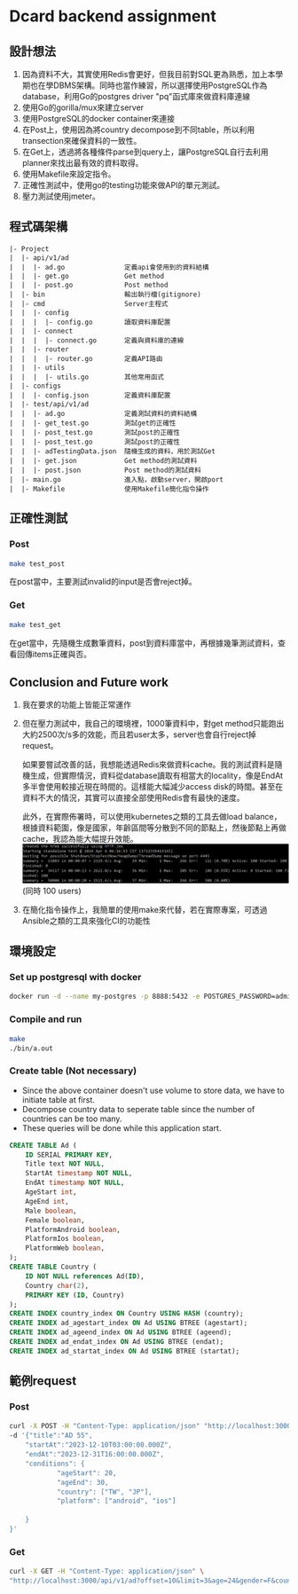 # Dcard backend assignment

## 設計想法
1. 因為資料不大，其實使用Redis會更好，但我目前對SQL更為熟悉，加上本學期也在學DBMS架構。同時也當作練習，所以選擇使用PostgreSQL作為database，利用Go的postgres driver "pq"函式庫來做資料庫連線
2. 使用Go的gorilla/mux來建立server
3. 使用PostgreSQL的docker container來連接
4. 在Post上，使用因為將country decompose到不同table，所以利用transection來確保資料的一致性。
5. 在Get上，透過將各種條件parse到query上，讓PostgreSQL自行去利用planner來找出最有效的資料取得。
5. 使用Makefile來設定指令。
6. 正確性測試中，使用go的testing功能來做API的單元測試。
7. 壓力測試使用jmeter。

## 程式碼架構
```
|- Project
|  |- api/v1/ad
|  |  |- ad.go               定義api會使用到的資料結構
|  |  |- get.go              Get method
|  |  |- post.go             Post method
|  |- bin                    輸出執行檔(gitignore)
|  |- cmd                    Server主程式
|  |  |- config
|  |  |  |- config.go        讀取資料庫配置
|  |  |- connect
|  |  |  |- connect.go       定義與資料庫的連線
|  |  |- router
|  |  |  |- router.go        定義API路由
|  |  |- utils
|  |  |  |- utils.go         其他常用函式
|  |- configs 
|  |  |- config.json         定義資料庫配置
|  |- test/api/v1/ad
|  |  |- ad.go               定義測試資料的資料結構
|  |  |- get_test.go         測試get的正確性
|  |  |- post_test.go        測試post的正確性
|  |  |- post_test.go        測試post的正確性
|  |  |- adTestingData.json  隨機生成的資料，用於測試Get
|  |  |- get.json            Get method的測試資料
|  |  |- post.json           Post method的測試資料
|  |- main.go                進入點，啟動server，開啟port
|  |- Makefile               使用Makefile簡化指令操作
```


## 正確性測試
### Post
```sh
make test_post
```
在post當中，主要測試invalid的input是否會reject掉。
### Get
```sh
make test_get
```
在get當中，先隨機生成數筆資料，post到資料庫當中，再根據幾筆測試資料，查看回傳items正確與否。

## Conclusion and Future work
1. 我在要求的功能上皆能正常運作
2. 但在壓力測試中，我自己的環境裡，1000筆資料中，對get method只能跑出大約2500次/s多的效能，而且若user太多，server也會自行reject掉request。
   
   如果要嘗試改善的話，我想能透過Redis來做資料cache。我的測試資料是隨機生成，但實際情況，資料從database讀取有相當大的locality，像是EndAt多半會使用較接近現在時間的。這樣能大幅減少access disk的時間。甚至在資料不大的情況，其實可以直接全部使用Redis會有最快的速度。
   
   此外，在實際佈署時，可以使用kubernetes之類的工具去做load balance，根據資料範圍，像是國家，年齡區間等分散到不同的節點上，然後節點上再做cache，我認為能大幅提升效能。
![](img/pressure_test.png) (同時 100 users)
3. 在簡化指令操作上，我簡單的使用make來代替，若在實際專案，可透過Ansible之類的工具來強化CI的功能性

## 環境設定
### Set up postgresql with docker
```sh
docker run -d --name my-postgres -p 8888:5432 -e POSTGRES_PASSWORD=admin postgres:14-alpine3.17
```

### Compile and run

```sh
make
./bin/a.out
```

### Create table (Not necessary)
* Since the above container doesn't use volume to store data, we have to initiate table at first.
* Decompose country data to seperate table since the number of countries can be too many.
* These queries will be done while this application start.
```sql
CREATE TABLE Ad (
    ID SERIAL PRIMARY KEY,
    Title text NOT NULL,
    StartAt timestamp NOT NULL,
    EndAt timestamp NOT NULL,
    AgeStart int,
    AgeEnd int,
    Male boolean,
    Female boolean,
    PlatformAndroid boolean,
    PlatformIos boolean,
    PlatformWeb boolean,
);
CREATE TABLE Country (
    ID NOT NULL references Ad(ID),
    Country char(2),
    PRIMARY KEY (ID, Country)
);
CREATE INDEX country_index ON Country USING HASH (country);
CREATE INDEX ad_agestart_index ON Ad USING BTREE (agestart);
CREATE INDEX ad_ageend_index ON Ad USING BTREE (ageend);
CREATE INDEX ad_endat_index ON Ad USING BTREE (endat);
CREATE INDEX ad_startat_index ON Ad USING BTREE (startat);
```

## 範例request
### Post
```sh
curl -X POST -H "Content-Type: application/json" "http://localhost:3000/api/v1/ad" \
-d '{"title":"AD 55", 
    "startAt":"2023-12-10T03:00:00.000Z",
    "endAt":"2023-12-31T16:00:00.000Z",
    "conditions": {
            "ageStart": 20,
            "ageEnd": 30,
            "country": ["TW", "JP"],
            "platform": ["android", "ios"]
        
    }  
}'
```
### Get
```sh
curl -X GET -H "Content-Type: application/json" \
"http://localhost:3000/api/v1/ad?offset=10&limit=3&age=24&gender=F&country=TW&platform=ios"

```